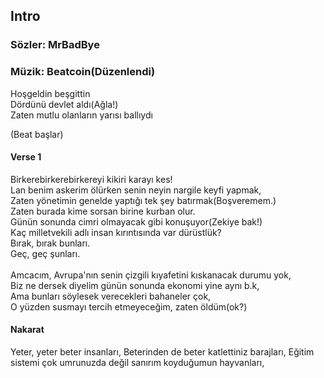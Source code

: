 ## Intro

### Sözler: MrBadBye
### Müzik: Beatcoin(Düzenlendi)

Hoşgeldin beşgittin <br>
Dördünü devlet aldı(Ağla!) <br>
Zaten mutlu olanların yarısı ballıydı <br>

(Beat başlar)

#### Verse 1
Birkerebirkerebirkereyi kikiri karayı kes! <br>
Lan benim askerim ölürken senin neyin nargile keyfi yapmak, <br>
Zaten yönetimin genelde yaptığı tek şey batırmak(Boşveremem.) <br>
Zaten burada kime sorsan birine kurban olur. <br>
Günün sonunda cimri olmayacak gibi konuşuyor(Zekiye bak!) <br>
Kaç milletvekili adlı insan kırıntısında var dürüstlük? <br>
Bırak, bırak bunları. <br>
Geç, geç şunları. <br><br>
Amcacım, Avrupa'nın senin çizgili kıyafetini kıskanacak durumu yok, <br>
Biz ne dersek diyelim günün sonunda ekonomi yine aynı b.k, <br>
Ama bunları söylesek verecekleri bahaneler çok, <br>
O yüzden susmayı tercih etmeyeceğim, zaten öldüm(ok?) <br>
#### Nakarat
Yeter, yeter beter insanları,
Beterinden de beter katlettiniz barajları,
Eğitim sistemi çok umrunuzda değil sanırım koyduğumun hayvanları,
